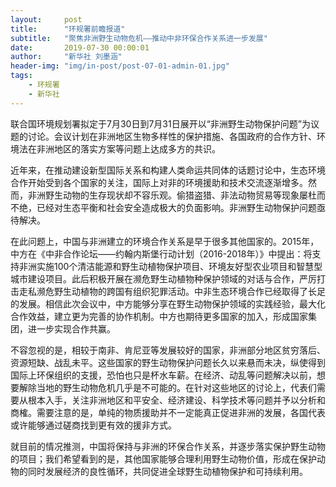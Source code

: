 ```yaml
---
layout:     post
title:      "环规署前瞻报道"
subtitle:   "聚焦非洲野生动物危机——推动中非环保合作关系进一步发展"
date:       2019-07-30 00:00:01
author:     "新华社 刘墨涵"
header-img: "img/in-post/post-07-01-admin-01.jpg"
tags:
    - 环规署 
    - 新华社
---
```

联合国环境规划署拟定于7月30日到7月31日展开以“非洲野生动物保护问题”为议题的讨论。会议计划在非洲地区生物多样性的保护措施、各国政府的合作方针、环境法在非洲地区的落实方案等问题上达成多方的共识。  

近年来，在推动建设新型国际关系和构建人类命运共同体的话题讨论中，生态环境合作开始受到各个国家的关注，国际上对非的环境援助和技术交流逐渐增多。然而，非洲野生动物的生存现状却不容乐观。偷猎盗猎、非法动物贸易等现象屡杜而不绝，已经对生态平衡和社会安全造成极大的负面影响。非洲野生动物保护问题亟待解决。  

在此问题上，中国与非洲建立的环境合作关系是早于很多其他国家的。2015年，中方在《中非合作论坛——约翰内斯堡行动计划（2016-2018年）》中提出：将支持非洲实施100个清洁能源和野生动植物保护项目、环境友好型农业项目和智慧型城市建设项目。此后积极开展在濒危野生动植物种保护领域的对话与合作，严厉打击走私濒危野生动植物的跨国有组织犯罪活动。中非生态环境合作已经取得了长足的发展。相信此次会议中，中方能够分享在野生动物保护领域的实践经验，最大化合作效益，建立更为完善的协作机制。中方也期待更多国家的加入，形成国家集团，进一步实现合作共赢。  

不容忽视的是，相较于南非、肯尼亚等发展较好的国家，非洲部分地区贫穷落后、资源短缺、战乱未平。这些国家的野生动物保护问题长久以来悬而未决，纵使得到国际上环保组织的支援，恐怕也只是杯水车薪。在经济、动乱等问题解决以前，想要解除当地的野生动物危机几乎是不可能的。在针对这些地区的讨论上，代表们需要从根本入手，关注非洲地区和平安全、经济建设、科学技术等问题并予以分析和商榷。需要注意的是，单纯的物质援助并不一定能真正促进非洲的发展，各国代表或许能够通过磋商找到更有效的援非方式。  

就目前的情况推测，中国将保持与非洲的环保合作关系，并逐步落实保护野生动物的项目；我们希望看到的是，其他国家能够合理利用野生动物价值，形成在保护动物的同时发展经济的良性循环，共同促进全球野生动植物保护和可持续利用。
